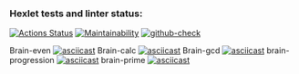 ### Hexlet tests and linter status:
[![Actions Status](https://github.com/hexletart/frontend-project-lvl1/workflows/hexlet-check/badge.svg)](https://github.com/hexletart/frontend-project-lvl1/actions)
[![Maintainability](https://api.codeclimate.com/v1/badges/a99a88d28ad37a79dbf6/maintainability)](https://codeclimate.com/github/codeclimate/codeclimate/maintainability)
[![github-check](https://github.com/hexletart/frontend-project-lvl1/workflows/github-check/badge.svg)](https://github.com/hexletart/frontend-project-lvl1/actions)

Brain-even
[![asciicast](https://asciinema.org/a/k3BzF7PaID32D0V4ZkOoKRiqQ.svg)](https://asciinema.org/a/k3BzF7PaID32D0V4ZkOoKRiqQ)
Brain-calc
[![asciicast](https://asciinema.org/a/qmEOsRyWO5O2kRyBUCBcDESCR.svg)](https://asciinema.org/a/qmEOsRyWO5O2kRyBUCBcDESCR)
Brain-gcd
[![asciicast](https://asciinema.org/a/MgutmR0DCDnOhnuz3sKmNgLqE.svg)](https://asciinema.org/a/MgutmR0DCDnOhnuz3sKmNgLqE)
brain-progression
[![asciicast](https://asciinema.org/a/nWiUD9qR1BCt7mI2A4g7DzykR.svg)](https://asciinema.org/a/nWiUD9qR1BCt7mI2A4g7DzykR)
brain-prime
[![asciicast](https://asciinema.org/a/esgXPzmW3ZW53LUrpoZBJiRON.svg)](https://asciinema.org/a/esgXPzmW3ZW53LUrpoZBJiRON)

